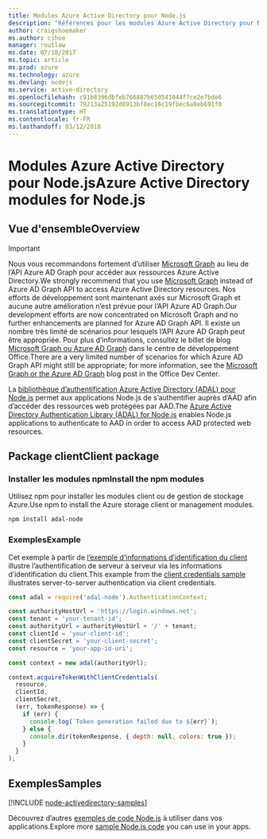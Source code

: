 ```yaml
---
title: Modules Azure Active Directory pour Node.js
description: "Références pour les modules Azure Active Directory pour Node.js"
author: craigshoemaker
ms.author: cshoe
manager: routlaw
ms.date: 07/18/2017
ms.topic: article
ms.prod: azure
ms.technology: azure
ms.devlang: nodejs
ms.service: active-directory
ms.openlocfilehash: c91b8396dbfeb766887b650541044f7ce2e7bde6
ms.sourcegitcommit: 79213a25192d8913bf8ec16c19fbec6a8eb691f0
ms.translationtype: HT
ms.contentlocale: fr-FR
ms.lasthandoff: 03/12/2018
---
```

# <a name="azure-active-directory-modules-for-nodejs"></a><span data-ttu-id="04050-103">Modules Azure Active Directory pour Node.js</span><span class="sxs-lookup"><span data-stu-id="04050-103">Azure Active Directory modules for Node.js</span></span>

## <a name="overview"></a><span data-ttu-id="04050-104">Vue d'ensemble</span><span class="sxs-lookup"><span data-stu-id="04050-104">Overview</span></span>

> [!IMPORTANT]
> <span data-ttu-id="04050-105">Nous vous recommandons fortement d’utiliser [Microsoft Graph](https://graph.microsoft.io/) au lieu de l’API Azure AD Graph pour accéder aux ressources Azure Active Directory.</span><span class="sxs-lookup"><span data-stu-id="04050-105">We strongly recommend that you use [Microsoft Graph](https://graph.microsoft.io/) instead of Azure AD Graph API to access Azure Active Directory resources.</span></span> <span data-ttu-id="04050-106">Nos efforts de développement sont maintenant axés sur Microsoft Graph et aucune autre amélioration n’est prévue pour l’API Azure AD Graph.</span><span class="sxs-lookup"><span data-stu-id="04050-106">Our development efforts are now concentrated on Microsoft Graph and no further enhancements are planned for Azure AD Graph API.</span></span> <span data-ttu-id="04050-107">Il existe un nombre très limité de scénarios pour lesquels l’API Azure AD Graph peut être appropriée. Pour plus d’informations, consultez le billet de blog [Microsoft Graph ou Azure AD Graph](https://dev.office.com/blogs/microsoft-graph-or-azure-ad-graph) dans le centre de développement Office.</span><span class="sxs-lookup"><span data-stu-id="04050-107">There are a very limited number of scenarios for which Azure AD Graph API might still be appropriate; for more information, see the [Microsoft Graph or the Azure AD Graph](https://dev.office.com/blogs/microsoft-graph-or-azure-ad-graph) blog post in the Office Dev Center.</span></span>

<span data-ttu-id="04050-108">La [bibliothèque d’authentification Azure Active Directory (ADAL) pour Node.js](https://www.npmjs.com/package/adal-node) permet aux applications Node.js de s’authentifier auprès d’AAD afin d’accéder des ressources web protégées par AAD.</span><span class="sxs-lookup"><span data-stu-id="04050-108">The [Azure Active Directory Authentication Library (ADAL) for Node.js](https://www.npmjs.com/package/adal-node) enables Node.js applications to authenticate to AAD in order to access AAD protected web resources.</span></span>

## <a name="client-package"></a><span data-ttu-id="04050-109">Package client</span><span class="sxs-lookup"><span data-stu-id="04050-109">Client package</span></span>

### <a name="install-the-npm-modules"></a><span data-ttu-id="04050-110">Installer les modules npm</span><span class="sxs-lookup"><span data-stu-id="04050-110">Install the npm modules</span></span>

<span data-ttu-id="04050-111">Utilisez npm pour installer les modules client ou de gestion de stockage Azure.</span><span class="sxs-lookup"><span data-stu-id="04050-111">Use npm to install the Azure storage client or management modules.</span></span>

```bash
npm install adal-node
```   

### <a name="example"></a><span data-ttu-id="04050-112">Exemples</span><span class="sxs-lookup"><span data-stu-id="04050-112">Example</span></span>

<span data-ttu-id="04050-113">Cet exemple à partir de [l’exemple d’informations d’identification du client](https://github.com/MSOpenTech/azure-activedirectory-library-for-nodejs/blob/master/sample/client-credentials-sample.js) illustre l’authentification de serveur à serveur via les informations d’identification du client.</span><span class="sxs-lookup"><span data-stu-id="04050-113">This example from the [client credentials sample](https://github.com/MSOpenTech/azure-activedirectory-library-for-nodejs/blob/master/sample/client-credentials-sample.js) illustrates server-to-server authentication via client credentials.</span></span>

```javascript
const adal = require('adal-node').AuthenticationContext;

const authorityHostUrl = 'https://login.windows.net';
const tenant = 'your-tenant-id';
const authorityUrl = authorityHostUrl + '/' + tenant;
const clientId = 'your-client-id';
const clientSecret = 'your-client-secret';
const resource = 'your-app-id-uri';

const context = new adal(authorityUrl);

context.acquireTokenWithClientCredentials(
  resource,
  clientId,
  clientSecret,
  (err, tokenResponse) => {
    if (err) {
      console.log(`Token generation failed due to ${err}`);
    } else {
      console.dir(tokenResponse, { depth: null, colors: true });
    }
  }
);
```

## <a name="samples"></a><span data-ttu-id="04050-114">Exemples</span><span class="sxs-lookup"><span data-stu-id="04050-114">Samples</span></span>

[!INCLUDE [node-activedirectory-samples](../docs-ref-conceptual/includes/activedirectory-samples.md)]

<span data-ttu-id="04050-115">Découvrez d’autres [exemples de code Node.js](https://azure.microsoft.com/resources/samples/?platform=nodejs) à utiliser dans vos applications.</span><span class="sxs-lookup"><span data-stu-id="04050-115">Explore more [sample Node.js code](https://azure.microsoft.com/resources/samples/?platform=nodejs) you can use in your apps.</span></span>
